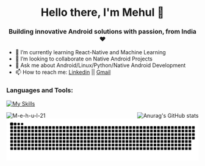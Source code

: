 <h1 align = "center"> Hello there, I'm Mehul 👋 </h1>
<h3 align="center">Building innovative Android solutions with passion, from India ❤️</h3>

- 🌱 I’m currently learning React-Native and Machine Learning
- 👯 I’m looking to collaborate on Native Android Projects
- 💬 Ask me about Android/Linux/Python/Native Android Development
- 📫 How to reach me: [Linkedin](https://www.linkedin.com/in/mehul-gupta-930a09225/)  || [Gmail](mailto:mehulgupta2110@gmail.com)


<h3 align="left">Languages and Tools:</h3>

[![My Skills](https://skillicons.dev/icons?i=c,cpp,java,kotlin,python,r,linux,androidstudio,firebase,tensorflow,figma,ps,js,react,git&perline=15)](https://skillicons.dev)

<a href="https://github.com/anuraghazra/github-readme-stats">
  <img src="https://github-readme-stats.vercel.app/api/top-langs?username=M-e-h-u-l-21&show_icons=true&locale=en&layout=compact&theme=radical" alt="M-e-h-u-l-21" align="left" >
  </a>
  <a href="https://github.com/anuraghazra/github-readme-stats">
  <img src="https://github-readme-stats.vercel.app/api?username=M-e-h-u-l-21&show_icons=true&theme=radical" alt="Anurag's GitHub stats" align="right" >
</a>










![github contribution grid snake animation](https://github.com/M-e-h-u-l-21/M-e-h-u-l-21/blob/output/github-contribution-grid-snake-dark.svg)
